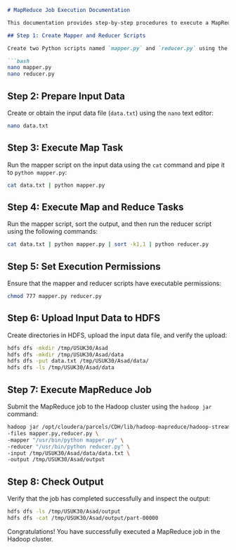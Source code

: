 
```markdown
# MapReduce Job Execution Documentation

This documentation provides step-by-step procedures to execute a MapReduce job in the Hadoop cluster.

## Step 1: Create Mapper and Reducer Scripts

Create two Python scripts named `mapper.py` and `reducer.py` using the `nano` text editor:

```bash
nano mapper.py
nano reducer.py
```

## Step 2: Prepare Input Data

Create or obtain the input data file (`data.txt`) using the `nano` text editor:

```bash
nano data.txt
```

## Step 3: Execute Map Task

Run the mapper script on the input data using the `cat` command and pipe it to `python mapper.py`:

```bash
cat data.txt | python mapper.py
```

## Step 4: Execute Map and Reduce Tasks

Run the mapper script, sort the output, and then run the reducer script using the following commands:

```bash
cat data.txt | python mapper.py | sort -k1,1 | python reducer.py
```

## Step 5: Set Execution Permissions

Ensure that the mapper and reducer scripts have executable permissions:

```bash
chmod 777 mapper.py reducer.py
```

## Step 6: Upload Input Data to HDFS

Create directories in HDFS, upload the input data file, and verify the upload:

```bash
hdfs dfs -mkdir /tmp/USUK30/Asad
hdfs dfs -mkdir /tmp/USUK30/Asad/data
hdfs dfs -put data.txt /tmp/USUK30/Asad/data/
hdfs dfs -ls /tmp/USUK30/Asad/data
```

## Step 7: Execute MapReduce Job

Submit the MapReduce job to the Hadoop cluster using the `hadoop jar` command:

```bash
hadoop jar /opt/cloudera/parcels/CDH/lib/hadoop-mapreduce/hadoop-streaming.jar \
-files mapper.py,reducer.py \
-mapper "/usr/bin/python mapper.py" \
-reducer "/usr/bin/python reducer.py" \
-input /tmp/USUK30/Asad/data/data.txt \
-output /tmp/USUK30/Asad/output
```

## Step 8: Check Output

Verify that the job has completed successfully and inspect the output:

```bash
hdfs dfs -ls /tmp/USUK30/Asad/output
hdfs dfs -cat /tmp/USUK30/Asad/output/part-00000
```

Congratulations! You have successfully executed a MapReduce job in the Hadoop cluster.
```
